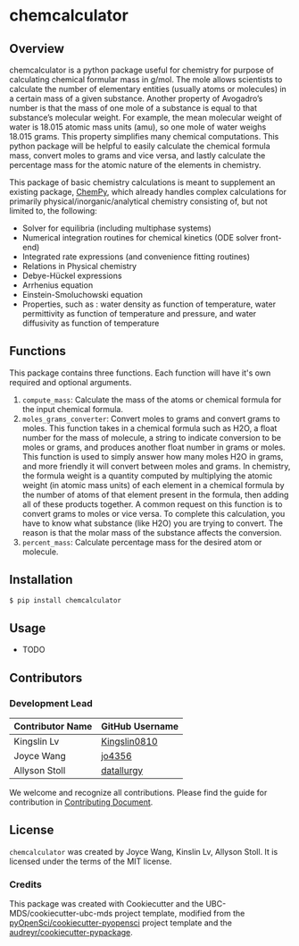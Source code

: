 # chemcalculator


## Overview 

chemcalculator is a python package useful for chemistry for purpose of calculating chemical formular mass in g/mol. The mole allows scientists to calculate the number of elementary entities (usually atoms or molecules) in a certain mass of a given substance. Another property of Avogadro’s number is that the mass of one mole of a substance is equal to that substance’s molecular weight. For example, the mean molecular weight of water is 18.015 atomic mass units (amu), so one mole of water weighs 18.015 grams. This property simplifies many chemical computations. This python package will be helpful to easily calculate the chemical formula mass, convert moles to grams and vice versa, and lastly calculate the percentage mass for the atomic nature of the elements in chemistry.

This package of basic chemistry calculations is meant to supplement an existing package, [ChemPy](https://github.com/bjodah/chempy), which already handles complex calculations for primarily physical/inorganic/analytical chemistry consisting of, but not limited to, the following:

- Solver for equilibria (including multiphase systems)
- Numerical integration routines for chemical kinetics (ODE solver front-end)
- Integrated rate expressions (and convenience fitting routines)
- Relations in Physical chemistry
- Debye-Hückel expressions
- Arrhenius equation
- Einstein-Smoluchowski equation
- Properties, such as : water density as function of temperature, water permittivity as function of temperature and pressure, and water diffusivity as function of temperature

## Functions

This package contains three functions. Each function will have it's own required and optional arguments.

1. `compute_mass`: Calculate the mass of the atoms or chemical formula for the input chemical formula.
2. `moles_grams_converter`: Convert moles to grams and convert grams to moles. This function takes in a chemical formula such as H2O, a float number for the mass of molecule, a string to indicate conversion to be moles or grams, and produces another float number in grams or moles. This function is used to simply answer how many moles H2O in grams, and more friendly it will convert between moles and grams. In chemistry, the formula weight is a quantity computed by multiplying the atomic weight (in atomic mass units) of each element in a chemical formula by the number of atoms of that element present in the formula, then adding all of these products together. A common request on this function is to convert grams to moles or vice versa. To complete this calculation, you have to know what substance (like H2O) you are trying to convert. The reason is that the molar mass of the substance affects the conversion. 
3. `percent_mass`: Calculate percentage mass for the desired atom or molecule.

## Installation

```bash
$ pip install chemcalculator
```

## Usage

- TODO

## Contributors
### Development Lead

|Contributor Name     | GitHub Username|
|---------------------|-----------|
|Kingslin Lv | [Kingslin0810](https://github.com/Kingslin0810)|
|Joyce Wang      | [jo4356](https://github.com/jo4356)     |
|Allyson Stoll       | [datallurgy](https://github.com/datallurgy) |

We welcome and recognize all contributions. Please find the guide for contribution in [Contributing Document](https://github.com/UBC-MDS/chemcalculator/blob/main/CONTRIBUTING.md).

## License

`chemcalculator` was created by Joyce Wang, Kinslin Lv, Allyson Stoll. It is licensed under the terms of the MIT license.

### Credits

This package was created with Cookiecutter and the UBC-MDS/cookiecutter-ubc-mds project template, modified from the [pyOpenSci/cookiecutter-pyopensci](https://github.com/pyOpenSci/cookiecutter-pyopensci) project template and the [audreyr/cookiecutter-pypackage](https://github.com/audreyr/cookiecutter-pypackage).
